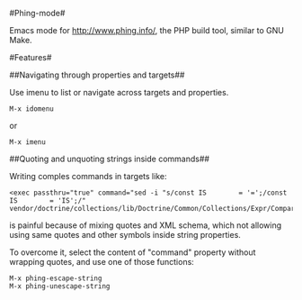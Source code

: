 #Phing-mode#

Emacs mode for <http://www.phing.info/>, the PHP build tool, similar to GNU Make.

#Features#

##Navigating through properties and targets##

Use imenu to list or navigate across targets and properties.

    M-x idomenu

or

    M-x imenu

##Quoting and unquoting strings inside commands##

Writing comples commands in targets like:

    <exec passthru="true" command="sed -i "s/const IS        = '=';/const IS        = 'IS';/" vendor/doctrine/collections/lib/Doctrine/Common/Collections/Expr/Comparison.php"/>

is painful because of mixing quotes and XML schema, which not allowing using same quotes and other symbols inside string properties.

To overcome it, select the content of "command" property without wrapping quotes, and use one of those functions:

    M-x phing-escape-string
    M-x phing-unescape-string
